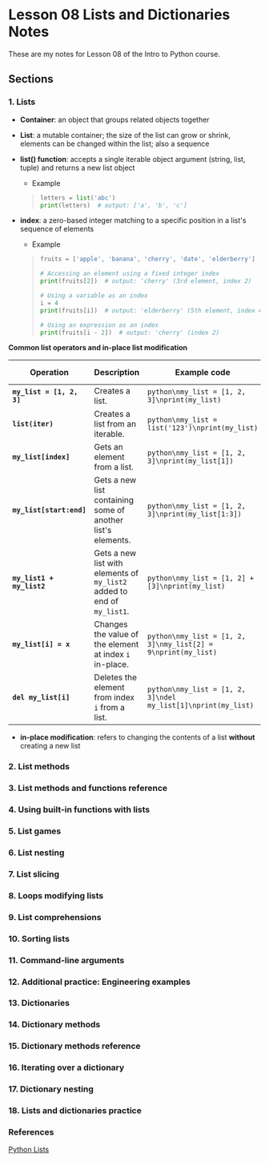 # Lesson 08 Lists and Dictionaries Notes

These are my notes for Lesson 08 of the Intro to Python course.

## Sections

### 1. Lists

- **Container**: an object that groups related objects together

- **List**: a mutable container; the size of the list can grow or shrink, elements can be changed within the list; also a sequence

- **list() function**: accepts a single iterable object argument (string, list, tuple) and returns a new list object
  - Example
  > ``` python
  > letters = list('abc')
  > print(letters)  # output: ['a', 'b', 'c']
  > ```

- **index**: a zero-based integer matching to a specific position in a list's sequence of elements
  - Example
  > ``` python
  > fruits = ['apple', 'banana', 'cherry', 'date', 'elderberry']
  >
  > # Accessing an element using a fixed integer index
  > print(fruits[2])  # output: 'cherry' (3rd element, index 2)
  >
  > # Using a variable as an index
  > i = 4
  > print(fruits[i])  # output: 'elderberry' (5th element, index 4)
  >
  > # Using an expression as an index
  > print(fruits[i - 2])  # output: 'cherry' (index 2)
  > ```

**Common list operators and in-place list modification**

| Operation | Description | Example code | Example output |
|-----------|-------------|--------------|----------------|
| **`my_list = [1, 2, 3]`** | Creates a list. | ```python\nmy_list = [1, 2, 3]\nprint(my_list)``` | `[1, 2, 3]` |
| **`list(iter)`** | Creates a list from an iterable. | ```python\nmy_list = list('123')\nprint(my_list)``` | `['1', '2', '3']` |
| **`my_list[index]`** | Gets an element from a list. | ```python\nmy_list = [1, 2, 3]\nprint(my_list[1])``` | `2` |
| **`my_list[start:end]`** | Gets a new list containing some of another list's elements. | ```python\nmy_list = [1, 2, 3]\nprint(my_list[1:3])``` | `[2, 3]` |
| **`my_list1 + my_list2`** | Gets a new list with elements of `my_list2` added to end of `my_list1`. | ```python\nmy_list = [1, 2] + [3]\nprint(my_list)``` | `[1, 2, 3]` |
| **`my_list[i] = x`** | Changes the value of the element at index `i` in-place. | ```python\nmy_list = [1, 2, 3]\nmy_list[2] = 9\nprint(my_list)``` | `[1, 2, 9]` |
| **`del my_list[i]`** | Deletes the element from index `i` from a list. | ```python\nmy_list = [1, 2, 3]\ndel my_list[1]\nprint(my_list)``` | `[1, 3]` |

- **in-place modification**: refers to changing the contents of a list **without** creating a new list



### 2. List methods

### 3. List methods and functions reference

### 4. Using built-in functions with lists

### 5. List games

### 6. List nesting

### 7. List slicing

### 8. Loops modifying lists

### 9. List comprehensions

### 10. Sorting lists

### 11. Command-line arguments

### 12. Additional practice: Engineering examples

### 13. Dictionaries

### 14. Dictionary methods

### 15. Dictionary methods reference

### 16. Iterating over a dictionary

### 17. Dictionary nesting

### 18. Lists and dictionaries practice

### References

[Python Lists](https://www.geeksforgeeks.org/python/python-lists/)
